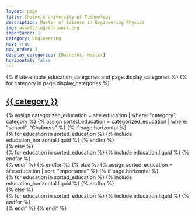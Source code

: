 ```yaml
---
layout: page
title: Chalmers University of Technology
description: Master of Science in Engineering Physics
img: assets/img/chalmers.png
importance: 1
category: Engineering
nav: true
nav_order: 3
display_categories: [Bachelor, Master]
horizontal: false
---
```

<!-- markdownlint-disable MD033 -->
<div class="education">
  {% if site.enable_education_categories and page.display_categories %}
    <!-- Display categorized projects -->
    {% for category in page.display_categories %}
    <a id="{{ category }}" href=".#{{ category }}">
      <h2 class="category">{{ category }}</h2>
    </a>
    {% assign categorized_education = site.education | where: "category", category %}
    {% assign sorted_education = categorized_education | where: "school", "Chalmers" %}
    <!-- Generate cards for each project -->
    {% if page.horizontal %}
    <div class="container">
      <div class="row row-cols-1 row-cols-md-2">
      {% for education in sorted_education %}
        {% include education_horizontal.liquid %}
      {% endfor %}
      </div>
    </div>
    {% else %}
    <div class="row row-cols-1 row-cols-md-3">
      {% for education in sorted_education %}
        {% include education.liquid %}
      {% endfor %}
    </div>
    {% endif %}
    {% endfor %}
  {% else %}
    <!-- Display projects without categories -->
    {% assign sorted_education = site.education | sort: "importance" %}
    <!-- Generate cards for each project -->
    {% if page.horizontal %}
    <div class="container">
      <div class="row row-cols-1 row-cols-md-2">
      {% for education in sorted_education %}
        {% include education_horizontal.liquid %}
      {% endfor %}
      </div>
    </div>
    {% else %}
    <div class="row row-cols-1 row-cols-md-3">
      {% for education in sorted_education %}
        {% include education.liquid %}
      {% endfor %}
    </div>
    {% endif %}
  {% endif %}
</div>
